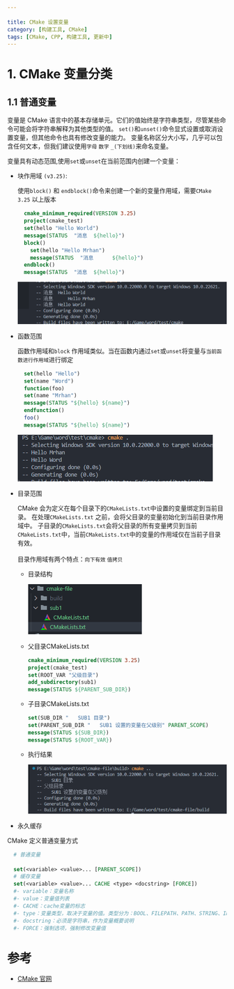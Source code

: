 ```yaml
---

title: CMake 设置变量
category: [构建工具, CMake]
tags: [CMake, CPP, 构建工具, 更新中]
---
```

# 1. CMake 变量分类
## 1.1 普通变量 

变量是 CMake 语言中的基本存储单元。它们的值始终是字符串类型，尽管某些命令可能会将字符串解释为其他类型的值。
`set()`和`unset()`命令显式设置或取消设置变量，但其他命令也具有修改变量的能力。
变量名称区分大小写，几乎可以包含任何文本，但我们建议使用`字母` `数字` `_(下划线)`来命名变量。

变量具有动态范围,使用`set`或`unset`在当前范围内创建一个变量：

- 块作用域 `(v3.25)`:
  
  使用`block()` 和 `endblock()`命令来创建一个新的变量作用域，需要`CMake 3.25` 以上版本
  ```cmake
    cmake_minimum_required(VERSION 3.25)
    project(cmake_test)
    set(hello "Hello World")
    message(STATUS  "消息  ${hello}")
    block()
      set(hello "Hello Mrhan")
      message(STATUS  "消息      ${hello}")
    endblock()
    message(STATUS  "消息  ${hello}")
  ```
  
  ![img.png](../../../assets/posts/构建工具/CMake/20230309_0001/cmake_block_var.png)
- 函数范围

  函数作用域和`block` 作用域类似。当在函数内通过`set`或`unset`将变量与`当前函数进行作用域`进行绑定
  ```cmake
    set(hello "Hello")
    set(name "Word")
    function(foo)
    set(name "Mrhan")
    message(STATUS "${hello} ${name}")
    endfunction()
    foo()
    message(STATUS "${hello} ${name}")
  ```
  ![img.png](../../../assets/posts/构建工具/CMake/20230309_0001/cmake_function_var.png)
  
- 目录范围
  
  CMake 会为定义在每个目录下的`CMakeLists.txt`中设置的变量绑定到当前目录。
  在处理`CMakeLists.txt` 之前，会将父目录的变量初始化到当前目录作用域中。
  子目录的`CMakeLists.txt`会将父目录的所有变量拷贝到当前`CMakeLists.txt`中，当前`CMakeLists.txt`中的变量的作用域仅在当前子目录有效。  
  <br/>
  目录作用域有两个特点：`向下有效` `值拷贝`

  - 目录结构
    
     ![img.png](../../../assets/posts/构建工具/CMake/20230309_0001/cmake_file_var.png)
  
  - 父目录CMakeLists.txt
      ```cmake
      cmake_minimum_required(VERSION 3.25)
      project(cmake_test)
      set(ROOT_VAR "父级目录")
      add_subdirectory(sub1)
      message(STATUS ${PARENT_SUB_DIR})
      ```
  - 子目录CMakeLists.txt
    
      ```cmake
      set(SUB_DIR "   SUB1 目录")
      set(PARENT_SUB_DIR "   SUB1 设置的变量在父级别" PARENT_SCOPE)
      message(STATUS ${SUB_DIR})
      message(STATUS ${ROOT_VAR})
      ```    
  - 执行结果
    
    ![img.png](../../../assets/posts/构建工具/CMake/20230309_0001/cmake_file_var_result.png)

- 永久缓存

CMake 定义普通变量方式
```cmake
  # 普通变量
  
  set(<variable> <value>... [PARENT_SCOPE])
  # 缓存变量
  set(<variable> <value>... CACHE <type> <docstring> [FORCE])
  #- variable：变量名称
  #- value：变量值列表
  #- CACHE：cache变量的标志
  #- type：变量类型，取决于变量的值。类型分为：BOOL、FILEPATH、PATH、STRING、INTERNAL
  #- docstring：必须是字符串，作为变量概要说明
  #- FORCE：强制选项，强制修改变量值
```

# 参考
  - [CMake 官网](https://cmake.org/cmake/help/latest/manual/cmake-language.7.html#variables)
